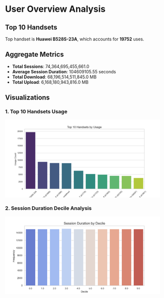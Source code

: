 
# User Overview Analysis

## Top 10 Handsets
Top handset is **Huawei B528S-23A**, which accounts for **19752** uses.

## Aggregate Metrics
- **Total Sessions**: 74,364,695,455,661.0
- **Average Session Duration**: 104609105.55 seconds
- **Total Download**: 68,196,514,511,845.0 MB
- **Total Upload**: 6,168,180,943,816.0 MB

## Visualizations
### 1. Top 10 Handsets Usage
![Top Handsets](top_handsets.png)

### 2. Session Duration Decile Analysis
![Session Deciles](session_decile_analysis.png)
